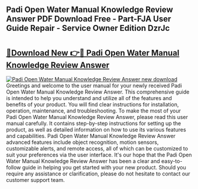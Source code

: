 ## Padi Open Water Manual Knowledge Review Answer PDF Download Free - Part-FJA User Guide Repair - Service Owner Edition DzrJc

# <h2><a href="http://bc48479.oget.top/?id=Padi+Open+Water+Manual+Knowledge+Review+Answer">🔗Download New 👉🔴 Padi Open Water Manual Knowledge Review Answer</a></h2>

[![Padi Open Water Manual Knowledge Review Answer new download](https://i.imgur.com/5g1atiW.png)](http://bc48479.oget.top/?id=Padi+Open+Water+Manual+Knowledge+Review+Answer)
Greetings and welcome to the user manual for your newly received Padi Open Water Manual Knowledge Review Answer. This comprehensive guide is intended to help you understand and utilize all of the features and benefits of your product. You will find clear instructions for installation, operation, maintenance, and troubleshooting. To make the most of your Padi Open Water Manual Knowledge Review Answer, please read this user manual carefully. It contains step-by-step instructions for setting up the product, as well as detailed information on how to use its various features and capabilities. Padi Open Water Manual Knowledge Review Answer advanced features include object recognition, motion sensors, customizable alerts, and remote access, all of which can be customized to suit your preferences via the user interface. It's our hope that the Padi Open Water Manual Knowledge Review Answer has been a clear and easy-to-follow guide in helping you get started with your new product. Should you require any assistance or clarification, please do not hesitate to contact our customer support team.
